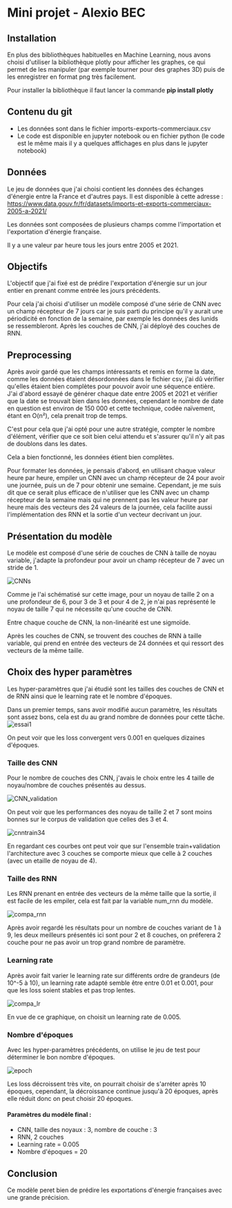 # Mini projet - Alexio BEC

## Installation

En plus des bibliothèques habituelles en Machine Learning, nous avons choisi d'utiliser la bibliothèque plotly pour afficher les graphes, ce qui permet de les manipuler (par exemple tourner pour des graphes 3D) puis de les enregistrer en format png très facilement.

Pour installer la bibliothèque il faut lancer la commande **pip install plotly**

## Contenu du git

* Les données sont dans le fichier imports-exports-commerciaux.csv
* Le code est disponible en jupyter notebook ou en fichier python (le code est le même mais il y a quelques affichages en plus dans le jupyter notebook)
## Données

Le jeu de données que j'ai choisi contient les données des échanges d'énergie entre la France et d'autres pays. Il est disponible à cette adresse : https://www.data.gouv.fr/fr/datasets/imports-et-exports-commerciaux-2005-a-2021/

Les données sont composées de plusieurs champs comme l'importation et l'exportation d'énergie française.

Il y a une valeur par heure tous les jours entre 2005 et 2021.

## Objectifs

L'objectif que j'ai fixé est de prédire l'exportation d'énergie sur un jour entier en prenant comme entrée les jours précédents.

Pour cela j'ai choisi d'utiliser un modèle composé d'une série de CNN avec un champ récepteur de 7 jours car je suis parti du principe qu'il y aurait une périodicité en fonction de la semaine, par exemple les données des lunids se ressembleront. Après les couches de CNN, j'ai déployé des couches de RNN.

## Preprocessing

Après avoir gardé que les champs intéressants et remis en forme la date,  comme les données étaient désordonnées dans le fichier csv, j'ai dû vérifier qu'elles étaient bien complètes pour pouvoir avoir une séquence entière. J'ai d'abord essayé de générer chaque date entre 2005 et 2021 et vérifier que la date se trouvait bien dans les données, cependant le nombre de date en question est environ de 150 000 et cette technique, codée naïvement, étant en O(n²), cela prenait trop de temps.

C'est pour cela que j'ai opté pour une autre stratégie, compter le nombre d'élément, vérifier que ce soit bien celui attendu et s'assurer qu'il n'y ait pas de doublons dans les dates. 

Cela a bien fonctionné, les données étient bien complètes.

Pour formater les données, je pensais d'abord, en utilisant chaque valeur heure par heure, empiler un CNN avec un champ récepteur de 24 pour avoir une journée, puis un de 7 pour obtenir une semaine. Cependant, je me suis dit que ce serait plus efficace de n'utiliser que les CNN avec un champ récepteur de la semaine mais qui ne prennent pas les valeur heure par heure mais des vecteurs des 24 valeurs de la journée, cela facilite aussi l'implémentation des RNN et la sortie d'un vecteur decrivant un jour.


## Présentation du modèle

Le modèle est composé d'une série de couches de CNN à taille de noyau variable, j'adapte la profondeur pour avoir un champ récepteur de 7 avec un stride de 1.

![CNNs](https://github.com/alexiobec/deep_learning_mini_projet/blob/master/img/CNN.png?raw=true)

Comme je l'ai schématisé sur cette image, pour un noyau de taille 2 on a une profondeur de 6, pour 3 de 3 et pour 4 de 2, je n'ai pas représenté le noyau de taille 7 qui ne nécessite qu'une couche de CNN.

Entre chaque couche de CNN, la non-linéarité est une sigmoïde.

Après les couches de CNN, se trouvent des couches de RNN à taille variable, qui prend en entrée des vecteurs de 24 données et qui ressort des vecteurs de la même taille.

## Choix des hyper paramètres

Les hyper-paramètres que j'ai étudié sont les tailles des couches de CNN et de RNN ainsi que le learning rate et le nombre d'époques.

Dans un premier temps, sans avoir modifié aucun paramètre, les résultats sont assez bons, cela est du au grand nombre de données pour cette tâche. 
![essai1](https://github.com/alexiobec/deep_learning_mini_projet/blob/master/img/essai1.png?raw=true)

On peut voir que les loss convergent vers 0.001 en quelques dizaines d'époques.


### Taille des CNN

Pour le nombre de couches des CNN, j'avais le choix entre les 4 taille de noyau/nombre de couches présentés au dessus.

![CNN_validation](https://github.com/alexiobec/deep_learning_mini_projet/blob/master/img/CNN_validation.png?raw=true)

On peut voir que les performances des noyau de taille 2 et 7 sont moins bonnes sur le corpus de validation que celles des 3 et 4.

![cnntrain34](https://github.com/alexiobec/deep_learning_mini_projet/blob/master/img/cnntrain34.png?raw=true)

En regardant ces courbes ont peut voir que sur l'ensemble train+validation l'architecture avec 3 couches se comporte mieux que celle à 2 couches (avec un etaille de noyau de 4).

### Taille des RNN

Les RNN prenant en entrée des vecteurs de la même taille que la sortie, il est facile de les empiler, cela est fait par la variable num_rnn du modèle.

![compa_rnn](https://github.com/alexiobec/deep_learning_mini_projet/blob/master/img/compa_rnn.png?raw=true)

Après avoir regardé les résultats pour un nombre de couches variant de 1 à 9, les deux meilleurs présentés ici sont pour 2 et 8 couches, on préferera 2 couche pour ne pas avoir un trop grand nombre de paramètre.

### Learning rate

Après avoir fait varier le learning rate sur différents ordre de grandeurs (de 10^-5 à 10), un learning rate adapté semble être entre 0.01 et 0.001, pour que les loss soient stables et pas trop lentes.

![compa_lr](https://github.com/alexiobec/deep_learning_mini_projet/blob/master/img/compa_lr.png?raw=true)

En vue de ce graphique, on choisit un learning rate de 0.005.

### Nombre d'époques

Avec les hyper-paramètres précédents, on utilise le jeu de test pour déterminer le bon nombre d'époques.

![epoch](https://github.com/alexiobec/deep_learning_mini_projet/blob/master/img/epoch.png?raw=true)

Les loss décroissent très vite, on pourrait choisir de s'arréter après 10 époques, cependant, la décroissance continue jusqu'à 20 époques, après elle réduit donc on peut choisir 20 époques.

#### Paramètres du modèle final :
  * CNN, taille des noyaux : 3, nombre de couche : 3
  * RNN, 2 couches
  * Learning rate = 0.005
  * Nombre d'époques = 20

## Conclusion

Ce modèle peret bien de prédire les exportations d'énergie françaises avec une grande précision.
